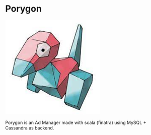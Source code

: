 # Porygon

<img src="assets/porygon.jpeg" width="300" height="300">

Porygon is an Ad Manager made with scala (finatra) using MySQL + Cassandra as backend.

